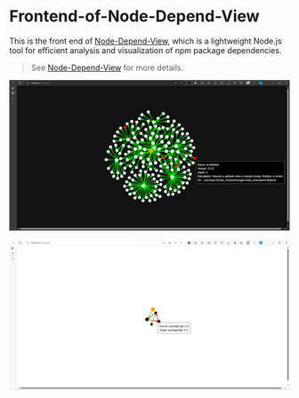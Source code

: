 # Frontend-of-Node-Depend-View

This is the front end of [Node-Depend-View](https://github.com/kayak4665664/Node-Depend-View), which is a lightweight Node.js tool for efficient analysis and visualization of npm package dependencies.

> See [Node-Depend-View](https://github.com/kayak4665664/Node-Depend-View) for more details.

![Dependency Visualization 1](https://github.com/kayak4665664/Node-Depend-View/blob/main/images/1.png)

![Dependency Visualization 2](https://github.com/kayak4665664/Node-Depend-View/blob/main/images/2.png)